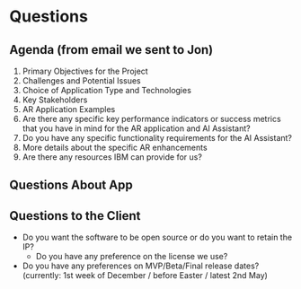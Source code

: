 # Questions

## Agenda (from email we sent to Jon)

1. Primary Objectives for the Project
2. Challenges and Potential Issues
3. Choice of Application Type and Technologies
4. Key Stakeholders
5. AR Application Examples
6. Are there any specific key performance indicators or success metrics that you have in mind for the AR application and AI Assistant?
7. Do you have any specific functionality requirements for the AI Assistant?
8. More details about the specific AR enhancements
9. Are there any resources IBM can provide for us?

## Questions About App

## Questions to the Client

* Do you want the software to be open source or do you want to retain the IP?
  * Do you have any preference on the license we use?
* Do you have any preferences on MVP/Beta/Final release dates? (currently: 1st week of December / before Easter / latest 2nd May)
